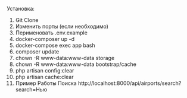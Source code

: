 Установка:
1. Git Clone
2. Изменить порты (если необходимо)
3. Перименовать .env.example
4. docker-composer up -d
5. docker-compose exec app bash
6. composer update
7. chown -R www-data:www-data storage
8. chown -R www-data:www-data bootstrap/cache
9. php artisan config:clear
10.    php artisan cache:clear
11. Пример Работы Поиска
  http://localhost:8000/api/airports/search?search=Нью
